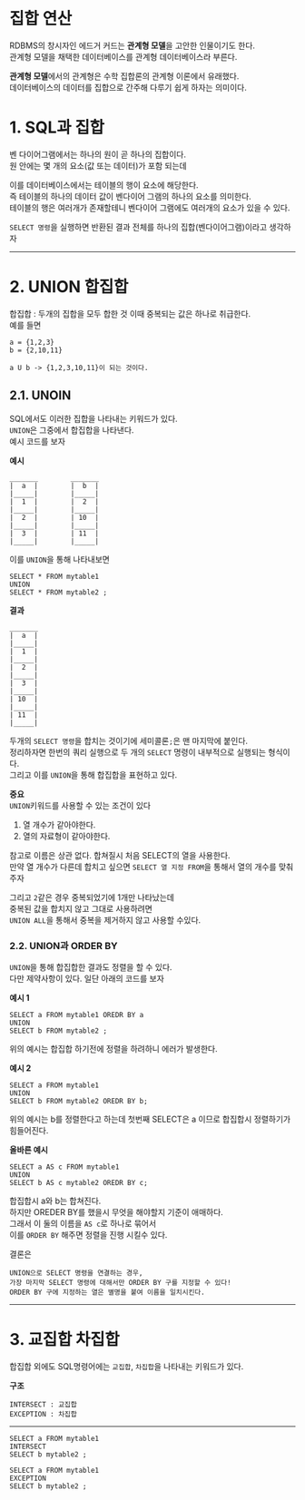 집합 연산
=======================
RDBMS의 창시자인 에드거 커드는 **관계형 모델**을 고안한 인물이기도 한다.      
관계형 모델을 채택한 데이터베이스를 관계형 데이터베이스라 부른다.      
      
**관계형 모델**에서의 관계형은 수학 집합론의 관계형 이론에서 유래했다.    
데이터베이스의 데이터를 집합으로 간주해 다루기 쉽게 하자는 의미이다.    
  
# 1. SQL과 집합  
벤 다이어그램에서는 하나의 원이 곧 하나의 집합이다.     
원 안에는 몇 개의 요소(값 또는 데이터)가 포함 되는데     
    
이를 데이터베이스에서는 테이블의 행이 요소에 해당한다.       
즉 테이블의 하나의 데이터 값이 벤다이어 그램의 하나의 요소를 의미한다.    
테이블의 행은 여러개가 존재할테니 벤다이어 그램에도 여러개의 요소가 있을 수 있다.    
    
```SELECT 명령```을 실행하면 반환된 결과 전체를 하나의 집합(벤다이어그램)이라고 생각하자  
    
***
# 2. UNION 합집합
합집합 : 두개의 집합을 모두 합한 것 이때 중복되는 값은 하나로 취급한다.  
예를 들면   
```
a = {1,2,3}
b = {2,10,11}

a U b -> {1,2,3,10,11}이 되는 것이다.
```

## 2.1. UNOIN
SQL에서도 이러한 집합을 나타내는 키워드가 있다.      
```UNION```은 그중에서 합집합을 나타낸다.      
예시 코드를 보자  
  
**예시**
```
_______        _______
|  a  |        |  b  |
|_____|        |_____|
|  1  |        |  2  |     
|_____|        |_____|
|  2  |        | 10  |     
|_____|        |_____|
|  3  |        | 11  |     
|_____|        |_____|
```
이를 ```UNION```을 통해 나타내보면
```
SELECT * FROM mytable1
UNION
SELECT * FROM mytable2 ;
```
**결과**
```
_______        
|  a  |        
|_____|  
|  1  |       
|_____|  
|  2  |       
|_____|  
|  3  |       
|_____|
| 10  |       
|_____|  
| 11  |       
|_____| 
```
두개의 ```SELECT 명령```을 합치는 것이기에 세미콜론```;```은 맨 마지막에 붙인다.     
정리하자면 한번의 쿼리 실행으로 두 개의 ```SELECT``` 명령이 내부적으로 실행되는 형식이다.    
그리고 이를 ```UNION```을 통해 합집합을 표현하고 있다.    
      
**중요**  
```UNION```키워드를 사용할 수 있는 조건이 있다   
1. 열 개수가 같아야한다.     
2. 열의 자료형이 같아야한다.  
    
참고로 이름은 상관 없다. 합쳐질시 처음 SELECT의 열을 사용한다.  
만약 열 개수가 다른데 합치고 싶으면 ```SELECT 열 지정 FROM```을 통해서 열의 개수를 맞춰주자  
      
그리고 ```2```같은 경우 중복되었기에 1개만 나타났는데   
중복된 값을 합치지 않고 그대로 사용하려면   
```UNION ALL```을 통해서 중복을 제거하지 않고 사용할 수있다.  
  
### 2.2. UNION과 ORDER BY
```UNION```을 통해 합집합한 결과도 정렬을 할 수 있다.    
다만 제약사항이 있다. 일단 아래의 코드를 보자    
    
**예시 1**  
```
SELECT a FROM mytable1 OREDR BY a
UNION
SELECT b FROM mytable2 ;
```   
위의 예시는 합집합 하기전에 정렬을 하려하니 에러가 발생한다.       
    
**예시 2**  
```
SELECT a FROM mytable1 
UNION
SELECT b FROM mytable2 OREDR BY b;
```   
위의 예시는 b를 정렬한다고 하는데 첫번째 SELECT은 a 이므로 합집합시 정렬하기가 힘들어진다.       
     
**올바른 예시**  
```
SELECT a AS c FROM mytable1 
UNION
SELECT b AS c mytable2 OREDR BY c;
```   
합집합시 a와 b는 합쳐진다.  
하지만 OREDER BY를 했을시 무엇을 해야할지 기준이 애매하다.    
그래서 이 둘의 이름을 ```AS c```로 하나로 묶어서    
이를 ```ORDER BY``` 해주면 정렬을 진행 시킬수 있다.  
    
결론은  
```
UNION으로 SELECT 명령을 연결하는 경우, 
가장 마지막 SELECT 명령에 대해서만 ORDER BY 구를 지정할 수 있다!
ORDER BY 구에 지정하는 열은 별명을 붙여 이름을 일치시킨다.
```
  
***
# 3. 교집합 차집합
합집합 외에도 SQL명령어에는 ```교집합```, ```차집합```을 나타내는 키워드가 있다.   
  
**구조**  
```
INTERSECT : 교집합
EXCEPTION : 차집합
```
****
```
SELECT a FROM mytable1 
INTERSECT
SELECT b mytable2 ;

SELECT a FROM mytable1 
EXCEPTION
SELECT b mytable2 ;
```
